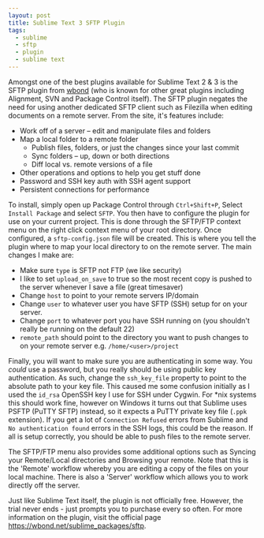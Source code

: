 ```yaml
---
layout: post
title: Sublime Text 3 SFTP Plugin
tags:
  - sublime
  - sftp
  - plugin
  - sublime text
---
```


Amongst one of the best plugins available for Sublime Text 2 & 3 is the SFTP plugin from [wbond](https://wbond.net) (who is known for other great plugins including Alignment, SVN and Package Control itself). The SFTP plugin negates the need for using another dedicated SFTP client such as Filezilla when editing documents on a remote server. From the site, it's features include:

- Work off of a server – edit and manipulate files and folders
- Map a local folder to a remote folder
  - Publish files, folders, or just the changes since your last commit
  - Sync folders – up, down or both directions
  - Diff local vs. remote versions of a file
- Other operations and options to help you get stuff done
- Password and SSH key auth with SSH agent support
- Persistent connections for performance

To install, simply open up Package Control through `Ctrl+Shift+P`, Select `Install Package` and select `SFTP`. You then have to configure the plugin for use on your current project. This is done through the SFTP/FTP context menu on the right click context menu of your root directory. Once configured, a `sftp-config.json` file will be created. This is where you tell the plugin where to map your local directory to on the remote server. The main changes I make are:

- Make sure `type` is SFTP not FTP (we like security)
- I like to set `upload_on_save` to true so the most recent copy is pushed to the server whenever I save a file (great timesaver)
- Change `host` to point to your remote servers IP/domain
- Change `user` to whatever user you have SFTP (SSH) setup for on your server.
- Change `port` to whatever port you have SSH running on (you shouldn't really be running on the default 22)
- `remote_path` should point to the directory you want to push changes to on your remote server e.g. `/home/<user>/project`

Finally, you will want to make sure you are authenticating in some way. You *could* use a password, but you really should be using public key authentication. As such, change the `ssh_key_file` property to point to the absolute path to your key file. This caused me some confusion initially as I used the `id_rsa` OpenSSH key I use for SSH under Cygwin. For *nix systems this should work fine, however on Windows it turns out that Sublime uses PSFTP (PuTTY SFTP) instead, so it expects a PuTTY private key file (`.ppk` extension). If you get a lot of `Connection Refused` errors from Sublime and `No authentication found` errors in the SSH logs, this could be the reason. If all is setup correctly, you should be able to push files to the remote server.

The SFTP/FTP menu also provides some additional options such as Syncing your Remote/Local directories and Browsing your remote. Note that this is the 'Remote' workflow whereby you are editing a copy of the files on your local machine. There is also a 'Server' workflow which allows you to work directly off the server.

Just like Sublime Text itself, the plugin is not officially free. However, the trial never ends - just prompts you to purchase every so often. For more information on the plugin, visit the official page <https://wbond.net/sublime_packages/sftp>.

